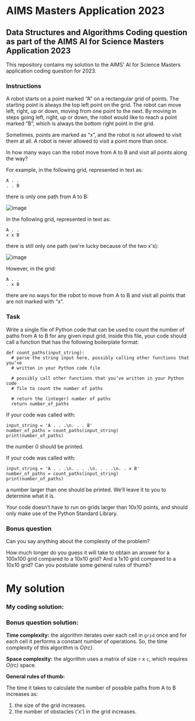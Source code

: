 # AIMS Masters Application 2023
## Data Structures and Algorithms Coding question as part of the AIMS AI for Science Masters Application 2023

This repository contains my solution to the AIMS' AI for Science Masters application coding question for 2023.

### Instructions

A robot starts on a point marked “A” on a rectangular grid of points. The starting point is always the top left point on the grid. The robot can move left, right, up or down, moving from one point to the next. By moving in steps going left, right, up or down, the robot would like to reach a point marked “B”, which is always the bottom right point in the grid.

Sometimes, points are marked as “x”, and the robot is not allowed to visit them at all. A robot is never allowed to visit a point more than once.

In how many ways can the robot move from A to B and visit all points along the way?

For example, in the following grid, represented in text as:
```
A . .
. . B
```
there is only one path from A to B:

![image](https://user-images.githubusercontent.com/56385852/229277441-a8eabe94-31fd-4d67-8e66-595bab987a09.png)

In the following grid, represented in text as:
```
A . .
x x B
```
there is still only one path (we're lucky because of the two x's):

![image](https://user-images.githubusercontent.com/56385852/229277460-c5762d4c-8cda-4836-99a1-193b8746f256.png)

However, in the grid:
```
A . .
. x B
```
there are no ways for the robot to move from A to B and visit all points that are not marked with “x”.

### Task 
Write a single file of Python code that can be used to count the number of paths from A to B for any given input grid. Inside this file, your code should call a function that has the following boilerplate format:
```
def count_paths(input_string):
  # parse the string input here, possibly calling other functions that you’ve
  # written in your Python code file

  # possibly call other functions that you’ve written in your Python code
  # file to count the number of paths

  # return the (integer) number of paths
  return number_of_paths
```

If your code was called with:
```
input_string = 'A . . .\n. . . B'
number_of_paths = count_paths(input_string)
print(number_of_paths)
```
the number 0 should be printed. 

If your code was called with:
```
input_string = 'A . . .\n. . . .\n. . . .\n. . x B'
number_of_paths = count_paths(input_string)
print(number_of_paths)
```
a number larger than one should be printed. We’ll leave it to you to determine what it is.

Your code doesn’t have to run on grids larger than 10x10 points, and should only make use of the Python Standard Library.

### Bonus question
Can you say anything about the complexity of the problem?

How much longer do you guess it will take to obtain an answer for a 100x100 grid compared to a 10x10 grid? And a 1x10 grid compared to a 10x10 grid? Can you postulate some general rules of thumb?

# My solution

### My coding solution:

### Bonus question solution:

**Time complexity:** the algorithm iterates over each cell in `grid` once and for each cell it performs a constant number of operations. So, the time complexity of this algorithm is *O(rc)*.

**Space complexity:** the algorithm uses a matrix of size `r` x `c`, which requires *O(rc)* space.

**General rules of thumb:**

The time it takes to calculate the number of possible paths from A to B increases as: 
1. the size of the grid increases.
2. the number of obstacles ('x') in the grid increases.
